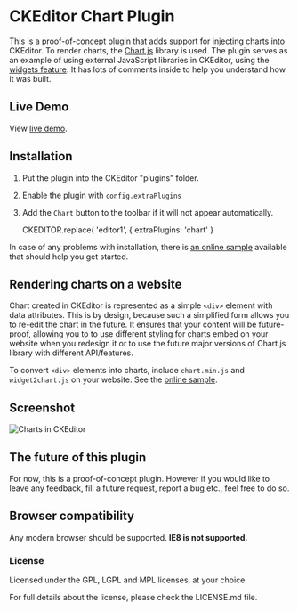 CKEditor Chart Plugin
=====================

This is a proof-of-concept plugin that adds support for injecting charts into CKEditor.
To render charts, the [Chart.js](http://www.chartjs.org/) library is used.
The plugin serves as an example of using external JavaScript libraries in CKEditor, using the [widgets feature](http://docs.ckeditor.com/#!/guide/widget_sdk_intro). It has lots of comments inside to help you understand how it was built.

## Live Demo

View [live demo](http://wwalc.github.io/chart/).

## Installation

1. Put the plugin into the CKEditor "plugins" folder.
2. Enable the plugin with `config.extraPlugins`
3. Add the `Chart` button to the toolbar if it will not appear automatically.


    CKEDITOR.replace( 'editor1', {
        extraPlugins: 'chart'
    }

In case of any problems with installation, there is [an online sample](http://wwalc.github.io/chart/sample.html) available that should help you get started.

## Rendering charts on a website

Chart created in CKEditor is represented as a simple `<div>` element with data attributes. This is by design, because such a simplified form allows you to re-edit the chart in the future. It ensures that your content will be future-proof, allowing you to to use different styling for charts embed on your website when you redesign it or to use the future major versions of Chart.js library with different API/features.

To convert `<div>` elements into charts, include `chart.min.js` and `widget2chart.js` on your website. See the [online sample](http://wwalc.github.io/chart/sample.html).

## Screenshot

![Charts in CKEditor](http://s10.postimg.org/efvmb3fmh/chartjs.png)

## The future of this plugin

For now, this is a proof-of-concept plugin. However if you would like to leave any feedback, fill a future request, report a bug etc., feel free to do so.

## Browser compatibility

Any modern browser should be supported. **IE8 is not supported.**

### License

Licensed under the GPL, LGPL and MPL licenses, at your choice.

For full details about the license, please check the LICENSE.md file.
